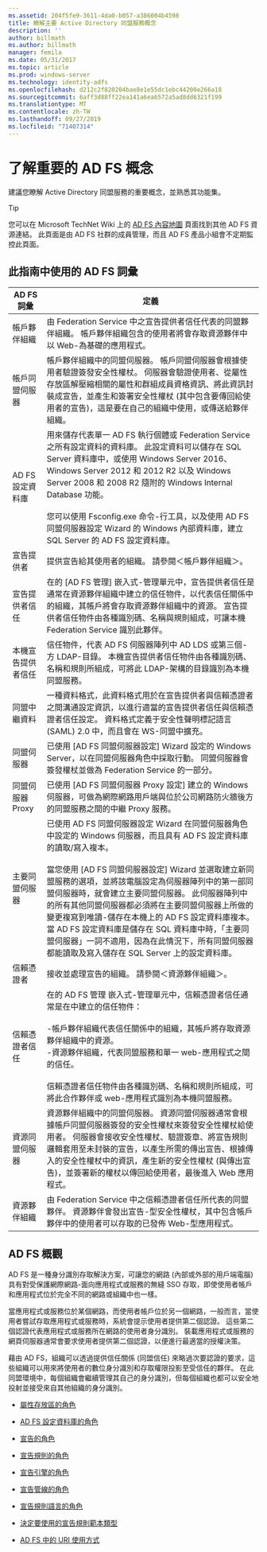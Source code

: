 ```yaml
---
ms.assetid: 204f5fe9-3611-4da0-b057-a386004b4598
title: 瞭解主要 Active Directory 同盟服務概念
description: ''
author: billmath
ms.author: billmath
manager: femila
ms.date: 05/31/2017
ms.topic: article
ms.prod: windows-server
ms.technology: identity-adfs
ms.openlocfilehash: d212c2f820204bae8e1e55dc1ebc44200e266a18
ms.sourcegitcommit: 6aff3d88ff22ea141a6ea6572a5ad8dd6321f199
ms.translationtype: MT
ms.contentlocale: zh-TW
ms.lasthandoff: 09/27/2019
ms.locfileid: "71407314"
---
```

# <a name="understanding-key-ad-fs-concepts"></a>了解重要的 AD FS 概念
建議您瞭解 Active Directory 同盟服務的重要概念，並熟悉其功能集。  
  
> [!TIP]  
> 您可以在 Microsoft TechNet Wiki 上的 [AD FS 內容地圖](https://social.technet.microsoft.com/wiki/contents/articles/2735.aspx) 頁面找到其他 AD FS 資源連結。 此頁面是由 AD FS 社群的成員管理，而且 AD FS 產品小組會不定期監控此頁面。  
  
## <a name="ad-fs-terminology-used-in-this-guide"></a>此指南中使用的 AD FS 詞彙  
  
|AD FS 詞彙|定義|  
|--------------|--------------|  
|帳戶夥伴組織|由 Federation Service 中之宣告提供者信任代表的同盟夥伴組織。 帳戶夥伴組織包含的使用者將會存取資源夥伴中以 Web\-為基礎的應用程式。|  
|帳戶同盟伺服器|帳戶夥伴組織中的同盟伺服器。 帳戶同盟伺服器會根據使用者驗證簽發安全性權杖。 伺服器會驗證使用者、從屬性存放區解壓縮相關的屬性和群組成員資格資訊、將此資訊封裝成宣告，並產生和簽署安全性權杖 \(其中包含要傳回給使用者的宣告\)，這是要在自己的組織中使用，或傳送給夥伴組織。|  
|AD FS 設定資料庫|用來儲存代表單一 AD FS 執行個體或 Federation Service 之所有設定資料的資料庫。 此設定資料可以儲存在 SQL Server 資料庫中，或使用 Windows Server 2016、Windows Server 2012 和 2012 R2 以及 Windows Server 2008 和 2008 R2 隨附的 Windows Internal Database 功能。 </br></br>您可以使用 Fsconfig.exe 命令\-行工具，以及使用 AD FS 同盟伺服器設定 Wizard 的 Windows 內部資料庫，建立 SQL Server 的 AD FS 設定資料庫。|  
|宣告提供者|提供宣告給其使用者的組織。 請參閱＜帳戶夥伴組織＞。|  
|宣告提供者信任|在的 [AD FS 管理] 嵌入式\-管理單元中，宣告提供者信任是通常在資源夥伴組織中建立的信任物件，以代表信任關係中的組織，其帳戶將會存取資源夥伴組織中的資源。 宣告提供者信任物件由各種識別碼、名稱與規則組成，可讓本機 Federation Service 識別此夥伴。|  
|本機宣告提供者信任|信任物件，代表 AD FS 伺服器陣列中 AD LDS 或第三個\-方 LDAP\-目錄。 本機宣告提供者信任物件由各種識別碼、名稱和規則所組成，可將此 LDAP\-架構的目錄識別為本機同盟服務。|  
|同盟中繼資料|一種資料格式，此資料格式用於在宣告提供者與信賴憑證者之間溝通設定資訊，以進行適當的宣告提供者信任與信賴憑證者信任設定。 資料格式定義于安全性聲明標記語言 \(SAML\) 2.0 中，而且會在 WS\-同盟中擴充。|  
|同盟伺服器|已使用 [AD FS 同盟伺服器設定] Wizard 設定的 Windows Server，以在同盟伺服器角色中採取行動。 同盟伺服器會簽發權杖並做為 Federation Service 的一部分。|  
|同盟伺服器 Proxy|已使用 [AD FS 同盟伺服器 Proxy 設定] 建立的 Windows 伺服器，可做為網際網路用戶端與位於公司網路防火牆後方的同盟服務之間的中繼 Proxy 服務。|  
|主要同盟伺服器|已使用 AD FS 同盟伺服器設定 Wizard 在同盟伺服器角色中設定的 Windows 伺服器，而且具有 AD FS 設定資料庫的讀取\/寫入複本。 </br></br> 當您使用 [AD FS 同盟伺服器設定] Wizard 並選取建立新同盟服務的選項，並將該電腦設定為伺服器陣列中的第一部同盟伺服器時，就會建立主要同盟伺服器。 此伺服器陣列中的所有其他同盟伺服器都必須將在主要同盟伺服器上所做的變更複寫到唯讀\-儲存在本機上的 AD FS 設定資料庫複本。 當 AD FS 設定資料庫是儲存在 SQL 資料庫中時，「主要同盟伺服器」一詞不適用，因為在此情況下，所有同盟伺服器都能讀取及寫入儲存在 SQL Server 上的設定資料庫。|  
|信賴憑證者|接收並處理宣告的組織。 請參閱＜資源夥伴組織＞。|  
|信賴憑證者信任|在的 AD FS 管理 嵌入式\-管理單元中，信賴憑證者信任通常是在中建立的信任物件：<br /><br />-帳戶夥伴組織代表信任關係中的組織，其帳戶將存取資源夥伴組織中的資源。<br />-資源夥伴組織，代表同盟服務和單一 web\-應用程式之間的信任。<br /><br />信賴憑證者信任物件由各種識別碼、名稱和規則所組成，可將此合作夥伴或 web\-應用程式識別為本機同盟服務。|  
|資源同盟伺服器|資源夥伴組織中的同盟伺服器。 資源同盟伺服器通常會根據帳戶同盟伺服器簽發的安全性權杖來簽發安全性權杖給使用者。 伺服器會接收安全性權杖、驗證簽章、將宣告規則邏輯套用至未封裝的宣告，以產生所需的傳出宣告、根據傳入的安全性權杖中的資訊，產生新的安全性權杖 \(與傳出宣告\)，並簽署新的權杖以傳回給使用者，最後進入 Web 應用程式。|  
|資源夥伴組織|由  Federation Service 中之信賴憑證者信任所代表的同盟夥伴。 資源夥伴會發出宣告\-型安全性權杖，其中包含帳戶夥伴中的使用者可以存取的已發佈 Web\-型應用程式。|  
  
## <a name="overview-of-ad-fs"></a>AD FS 概觀  
AD FS 是一種身分識別存取解決方案，可讓您的網路 \(內部或外部的用戶端電腦\) 具有對受保護網際網路\-面向應用程式或服務的無縫 SSO 存取，即使使用者帳戶和應用程式位於完全不同的網路或組織中也一樣。  
  
當應用程式或服務位於某個網路，而使用者帳戶位於另一個網路，一般而言，當使用者嘗試存取應用程式或服務時，系統會提示使用者提供第二個認證。 這些第二個認證代表應用程式或服務所在網路的使用者身分識別。 裝載應用程式或服務的網頁伺服器通常會要求使用者提供第二個認證，以便進行最適當的授權決策。  
  
藉由 AD FS，組織可以透過提供信任關係 \(同盟信任\) 來略過次要認證的要求，這些組織可以用來將使用者的數位身分識別和存取權限投影至受信任的夥伴。 在此同盟環境中，每個組織會繼續管理其自己的身分識別，但每個組織也都可以安全地投射並接受來自其他組織的身分識別。  
  
-   [屬性存放區的角色](The-Role-of-Attribute-Stores.md)  
  
-   [AD FS 設定資料庫的角色](The-Role-of-the-AD-FS-Configuration-Database.md)  
  
-   [宣告的角色](The-Role-of-Claims.md)  
  
-   [宣告規則的角色](The-Role-of-Claim-Rules.md)  
  
-   [宣告引擎的角色](The-Role-of-the-Claims-Engine.md)  
  
-   [宣告管線的角色](The-Role-of-the-Claims-Pipeline.md)  
  
-   [宣告規則語言的角色](The-Role-of-the-Claim-Rule-Language.md)  
  
-   [決定要使用的宣告規則範本類型](Determine-the-Type-of-Claim-Rule-Template-to-Use.md)  
  
-   [AD FS 中的 URI 使用方式](How-URIs-Are-Used-in-AD-FS.md)  
  

